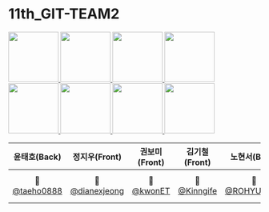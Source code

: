 # 11th_GIT-TEAM2
<a href="https://github.com/taeho0888">
<img src="https://github.com/taeho0888.png"width="100">
</a>
<a href="https://github.com/dianexjeong">
<img src="https://github.com/dianexjeong.png"width="100">
</a>


<a href="https://github.com/kwonET">
<img src="https://github.com/kwonET.png"width="100">
</a>
<a href="https://github.com/Kinngife">
<img src="https://github.com/Kinngife.png"width="100">
</a>
<a href="https://github.com/ROHYUNSEO">
<img src="https://github.com/ROHYUNSEO.png"width="100">
</a>
<a href="https://github.com/go-the=extra-mile">
<img src="https://github.com/go-the=extra-mile.png"width="100">
</a>
<a href="https://github.com/wchan0409">
<img src="https://github.com/wchan0409.png"width="100">
</a>
<a href="https://github.com/SehwanChang">
<img src="https://github.com/SehwanChang.png"width="100">
</a>

|윤태호(Back)|정지우(Front)|권보미(Front)|김기철(Front)|노현서(Back)|신명준(Back)|이우찬(Back)|장세환(Front)|
|:---:|:---:|:---:|:---:|:---:|:---:|:---:|:---:|
|🦁[@taeho0888](https://github.com/taeho0888)|🦁[@dianexjeong](https://github.com/dianexjeong)|🦁[@kwonET](https://github.com/kwonET)|🦁[@Kinngife](https://github.com/Kinngife)|🦁[@ROHYUNSEO](https://github.com/ROHYUNSEO)|🦁[@go-the=extra-mile](https://github.com?go-the=extra-mile)|🦁[@wchan0409](https://github.com/wchan0409)|🦁[@SehwanChang](https://github.com/SehwanChang)|
